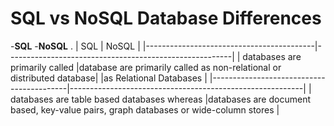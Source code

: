 # SQL vs NoSQL Database Differences
-**SQL** 
-**NoSQL** .
| SQL                                      | NoSQL                                                  | 
|------------------------------------------|--------------------------------------------------------|
| databases are primarily called           |database are primarily called as non-relational or distributed database|
|as Relational Databases                   | 
|------------------------------------------|----------------------------------------------------------| 
|  databases are table based databases whereas |databases are document based, key-value pairs, graph databases or wide-column stores  |         